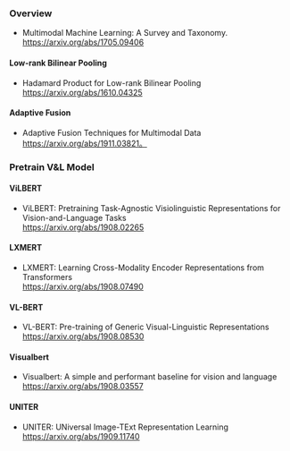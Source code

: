 ### Overview  
- Multimodal Machine Learning: A Survey and Taxonomy.  
https://arxiv.org/abs/1705.09406  

#### Low-rank Bilinear Pooling  
- Hadamard Product for Low-rank Bilinear Pooling  
https://arxiv.org/abs/1610.04325  

#### Adaptive Fusion  
- Adaptive Fusion Techniques for Multimodal Data  
https://arxiv.org/abs/1911.03821。  

### Pretrain V&L Model  
#### ViLBERT  
- ViLBERT: Pretraining Task-Agnostic Visiolinguistic Representations for Vision-and-Language Tasks  
https://arxiv.org/abs/1908.02265  

#### LXMERT  
- LXMERT: Learning Cross-Modality Encoder Representations from Transformers  
https://arxiv.org/abs/1908.07490  

#### VL-BERT  
- VL-BERT: Pre-training of Generic Visual-Linguistic Representations  
https://arxiv.org/abs/1908.08530  

#### Visualbert  
- Visualbert: A simple and performant baseline for vision and language  
https://arxiv.org/abs/1908.03557  

#### UNITER  
- UNITER: UNiversal Image-TExt Representation Learning  
https://arxiv.org/abs/1909.11740  
